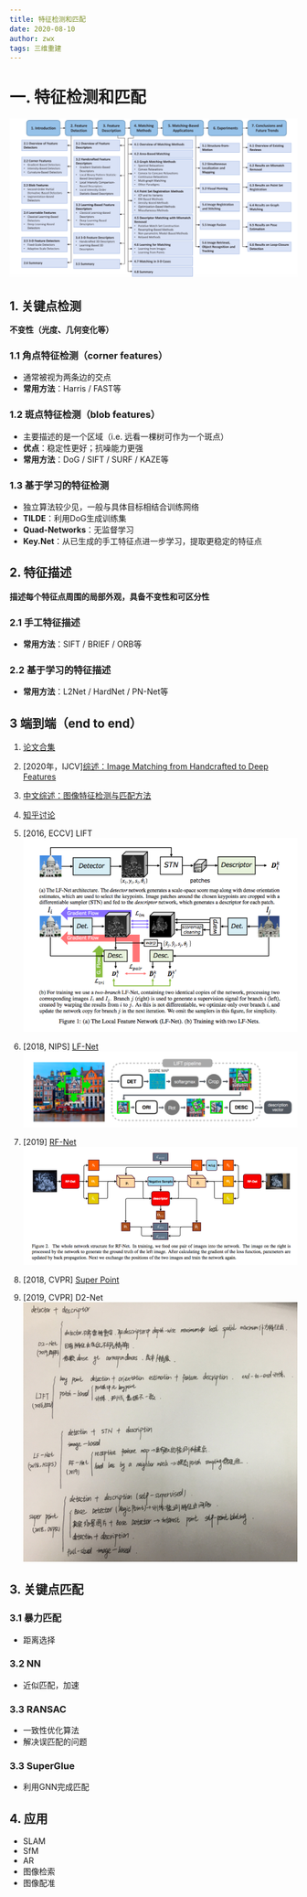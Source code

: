 ```yaml
---
title: 特征检测和匹配
date: 2020-08-10
author: zwx
tags: 三维重建
---
```


# 一. 特征检测和匹配

![常用算法框架](https://raw.githubusercontent.com/huhuzwxy/huhuzwxy.github.io/master/assets/images/%E7%89%B9%E5%BE%81%E6%A3%80%E6%B5%8B%E4%B8%8E%E5%8C%B9%E9%85%8D%E6%B5%81%E7%A8%8B%E5%9B%BE2.png)

## 1. 关键点检测
**不变性（光度、几何变化等）**

### 1.1 角点特征检测（corner features）
- 通常被视为两条边的交点
- **常用方法**：Harris / FAST等

### 1.2 斑点特征检测（blob features）
- 主要描述的是一个区域（i.e. 远看一棵树可作为一个斑点）
- **优点**：稳定性更好；抗噪能力更强
- **常用方法**：DoG / SIFT / SURF / KAZE等

### 1.3 基于学习的特征检测
- 独立算法较少见，一般与具体目标相结合训练网络
- **TILDE**：利用DoG生成训练集
- **Quad-Networks**：无监督学习
- **Key.Net**：从已生成的手工特征点进一步学习，提取更稳定的特征点

## 2. 特征描述
**描述每个特征点周围的局部外观，具备不变性和可区分性**
### 2.1 手工特征描述
- **常用方法**：SIFT / BRIEF / ORB等

### 2.2 基于学习的特征描述
- **常用方法**：L2Net / HardNet / PN-Net等

## 3 端到端（end to end）
1. [论文合集](http://www.arxiv-sanity.com/1906.06195v2)
2. [2020年，IJCV][综述：Image Matching from Handcrafted to Deep Features](https://link.springer.com/content/pdf/10.1007/s11263-020-01359-2.pdf)
3. [中文综述：图像特征检测与匹配方法](http://nxdxb.cnjournals.org/ch/reader/create_pdf.aspx?file_no=20200301&flag=1&journal_id=njqxxyxb&year_id=2020)
4. [知乎讨论](https://www.zhihu.com/question/32066833)

1. [2016, ECCV] LIFT
![LIFT](https://raw.githubusercontent.com/huhuzwxy/huhuzwxy.github.io/master/assets/images/LIFT.png)
2. [2018, NIPS] [LF-Net](https://papers.nips.cc/paper/7861-lf-net-learning-local-features-from-images.pdf)
![LF-Net](https://raw.githubusercontent.com/huhuzwxy/huhuzwxy.github.io/master/assets/images/LF-Net.png)
3. [2019] [RF-Net](https://arxiv.org/pdf/1906.00604.pdf)
![RF-Net](https://raw.githubusercontent.com/huhuzwxy/huhuzwxy.github.io/master/assets/images/RF-Net.png)
4. [2018, CVPR] [Super Point](https://openaccess.thecvf.com/content_cvpr_2018_workshops/papers/w9/DeTone_SuperPoint_Self-Supervised_Interest_CVPR_2018_paper.pdf)
5. [2019, CVPR] D2-Net
![算法总结](https://raw.githubusercontent.com/huhuzwxy/huhuzwxy.github.io/master/assets/images/%E7%89%B9%E5%BE%81%E6%A3%80%E6%B5%8B%E5%8C%B9%E9%85%8D%E7%AE%97%E6%B3%95.jpg)

## 3. 关键点匹配
### 3.1 暴力匹配
- 距离选择

### 3.2 NN
- 近似匹配，加速

### 3.3 RANSAC
- 一致性优化算法
- 解决误匹配的问题

### 3.3 SuperGlue
- 利用GNN完成匹配

## 4. 应用
- SLAM
- SfM
- AR
- 图像检索
- 图像配准